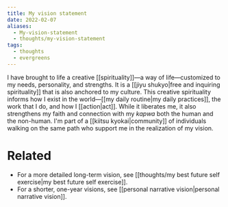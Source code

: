 ```yaml
---
title: My vision statement
date: 2022-02-07
aliases:
  - My-vision-statement
  - thoughts/my-vision-statement
tags:
  - thoughts
  - evergreens
---
```

I have brought to life a creative [[spirituality]]—a way of life—customized to my needs, personality, and strengths. It is a [[jiyu shukyo|free and inquiring spirituality]] that is also anchored to my culture. This creative spirituality informs how I exist in the world—[[my daily routine|my daily practices]], the work that I do, and how I [[action|act]]. While it liberates me, it also strengthens my faith and connection with my *kapwa* both the human and the non-human. I'm part of a [[kiitsu kyokai|community]] of individuals walking on the same path who support me in the realization of my vision.

# Related

- For a more detailed long-term vision, see [[thoughts/my best future self exercise|my best future self exercise]].
- For a shorter, one-year visions, see [[personal narrative vision|personal narrative vision]].